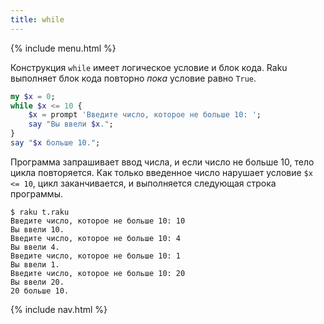 ```yaml
---
title: while
---
```


{% include menu.html %}

Конструкция `while` имеет логическое условие и блок кода. Raku выполняет блок кода повторно _пока_ условие равно `True`.

```raku
my $x = 0;
while $x <= 10 {
    $x = prompt 'Введите число, которое не больше 10: ';
    say "Вы ввели $x.";
}
say "$x больше 10.";
```

Программа запрашивает ввод числа, и если число не больше 10, тело цикла повторяется. Как только введенное число нарушает условие `$x <= 10`, цикл заканчивается, и выполняется следующая строка программы.

```console
$ raku t.raku
Введите число, которое не больше 10: 10
Вы ввели 10.
Введите число, которое не больше 10: 4
Вы ввели 4.
Введите число, которое не больше 10: 1
Вы ввели 1.
Введите число, которое не больше 10: 20
Вы ввели 20.
20 больше 10.
```

{% include nav.html %}